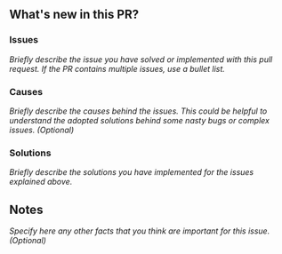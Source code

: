 ## What's new in this PR?

### Issues

_Briefly describe the issue you have solved or implemented with this pull request. If the PR contains multiple issues, use a bullet list._

### Causes

_Briefly describe the causes behind the issues. This could be helpful to understand the adopted solutions behind some nasty bugs or complex issues. (Optional)_

### Solutions

_Briefly describe the solutions you have implemented for the issues explained above._

## Notes

_Specify here any other facts that you think are important for this issue. (Optional)_
